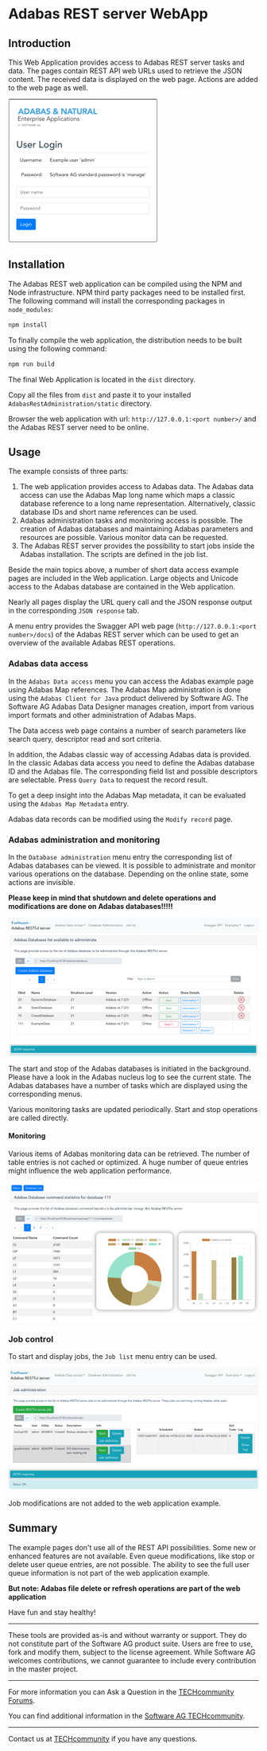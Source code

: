 # Adabas REST server WebApp

## Introduction

This Web Application provides access to Adabas REST server tasks and data.
The pages contain REST API web URLs used to retrieve the JSON content. The received data is displayed on the web page. Actions are added to the web page as well.

![Login screen](image/login_screen.png)

## Installation

The Adabas REST web application can be compiled using the NPM and Node infrastructure. NPM third party packages need to be installed first. The following command will install the corresponding packages in `node_modules`:

```sh
npm install
```

To finally compile the web application, the distribution needs to be built using the following command:

```sh
npm run build
```

The final Web Application is located in the `dist` directory.

Copy all the files from `dist` and paste it to your installed `AdabasRestAdministration/static` directory.

Browser the web application with url: `http://127.0.0.1:<port number>/` and the Adabas REST server need to be online.


## Usage

The example consists of three parts:

1. The web application provides access to Adabas data. The Adabas data access can use the Adabas Map long name which maps a classic database reference to a long name representation. Alternatively, classic database IDs and short name references can be used.
2. Adabas administration tasks and monitoring access is possible. The creation of Adabas databases and maintaining Adabas parameters and resources are possible. Various monitor data can be requested.
3. The Adabas REST server provides the possibility to start jobs inside the Adabas installation. The scripts are defined in the job list.

Beside the main topics above, a number of short data access example pages are included in the Web application. Large objects and Unicode access to the Adabas database are contained in the Web application.

Nearly all pages display the URL query call and the JSON response output in the corresponding `JSON response` tab.

A menu entry provides the Swagger API web page (`http://127.0.0.1:<port number>/docs`) of the Adabas REST server which can be used to get an overview of the available Adabas REST operations.



### Adabas data access

In the `Adabas Data access` menu you can access the Adabas example page using Adabas Map references. The Adabas Map administration is done using the `Adabas Client for Java` product delivered by Software AG. The Software AG Adabas Data Designer manages creation, import from various import formats and other administration of Adabas Maps.

The Data access web page contains a number of search parameters like search query, descriptor read and sort criteria.

In addition, the Adabas classic way of accessing Adabas data is provided. In the classic Adabas data access you need to define the Adabas database ID and the Adabas file. The corresponding field list and possible descriptors are selectable. Press `Query Data` to request the record result.

To get a deep insight into the Adabas Map metadata, it can be evaluated using the `Adabas Map Metadata` entry.

Adabas data records can be modified using the `Modify record` page.

### Adabas administration and monitoring

In the `Database administration` menu entry the corresponding list of Adabas databases can be viewed. It is possible to administrate and monitor various operations on the database. Depending on the online state, some actions are invisible.

**Please keep in mind that shutdown and delete operations and modifications are done on Adabas databases!!!!!**

![Database list](image/databases_list.png)

The start and stop of the Adabas databases is initiated in the background. Please have a look in the Adabas nucleus log to see the current state. The Adabas databases have a number of tasks which are displayed using the corresponding menus.

Various monitoring tasks are updated periodically. Start and stop operations are called directly.

#### Monitoring

Various items of Adabas monitoring data can be retrieved. The number of table entries is not cached or optimized. A huge number of queue entries might influence the web application performance.

![Command statistics](image/command_stats.png)


### Job control

To start and display jobs, the `Job list` menu entry can be used.

![Job control](image/job_control.png)

Job modifications are not added to the web application example.

## Summary

The example pages don't use all of the REST API possibilities. Some new or enhanced features are not available. Even queue modifications, like stop or delete user queue entries, are not possible. The ability to see the full user queue information is not part of the web application example.

**But note: Adabas file delete or refresh operations are part of the web application**

Have fun and stay healthy!

______________________
These tools are provided as-is and without warranty or support. They do not constitute part of the Software AG product suite. Users are free to use, fork and modify them, subject to the license agreement. While Software AG welcomes contributions, we cannot guarantee to include every contribution in the master project.
______________
For more information you can Ask a Question in the [TECHcommunity Forums](https://tech.forums.softwareag.com/tag/adabas).

You can find additional information in the [Software AG TECHcommunity](http://techcommunity.softwareag.com/home/-/product/name/adabas).
______________
Contact us at [TECHcommunity](mailto:technologycommunity@softwareag.com?subject=Github/SoftwareAG) if you have any questions.
